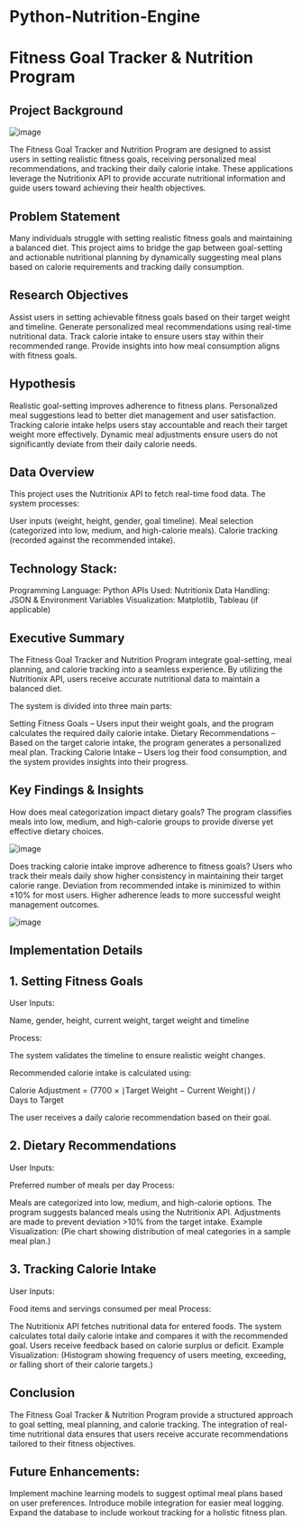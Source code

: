 # Python-Nutrition-Engine
# Fitness Goal Tracker & Nutrition Program
## Project Background

![image](https://github.com/user-attachments/assets/d5dfd6a2-bc1f-4ea8-87e7-e2f320a3ffab)


The Fitness Goal Tracker and Nutrition Program are designed to assist users in setting realistic fitness goals, receiving personalized meal recommendations, and tracking their daily calorie intake. These applications leverage the Nutritionix API to provide accurate nutritional information and guide users toward achieving their health objectives.

## Problem Statement
Many individuals struggle with setting realistic fitness goals and maintaining a balanced diet. This project aims to bridge the gap between goal-setting and actionable nutritional planning by dynamically suggesting meal plans based on calorie requirements and tracking daily consumption.

## Research Objectives
Assist users in setting achievable fitness goals based on their target weight and timeline.
Generate personalized meal recommendations using real-time nutritional data.
Track calorie intake to ensure users stay within their recommended range.
Provide insights into how meal consumption aligns with fitness goals.

## Hypothesis
Realistic goal-setting improves adherence to fitness plans.
Personalized meal suggestions lead to better diet management and user satisfaction.
Tracking calorie intake helps users stay accountable and reach their target weight more effectively.
Dynamic meal adjustments ensure users do not significantly deviate from their daily calorie needs.

## Data Overview
This project uses the Nutritionix API to fetch real-time food data. The system processes:

User inputs (weight, height, gender, goal timeline).
Meal selection (categorized into low, medium, and high-calorie meals).
Calorie tracking (recorded against the recommended intake).

## Technology Stack:

Programming Language: Python
APIs Used: Nutritionix
Data Handling: JSON & Environment Variables
Visualization: Matplotlib, Tableau (if applicable)

## Executive Summary
The Fitness Goal Tracker and Nutrition Program integrate goal-setting, meal planning, and calorie tracking into a seamless experience. By utilizing the Nutritionix API, users receive accurate nutritional data to maintain a balanced diet.

The system is divided into three main parts:

Setting Fitness Goals – Users input their weight goals, and the program calculates the required daily calorie intake.
Dietary Recommendations – Based on the target calorie intake, the program generates a personalized meal plan.
Tracking Calorie Intake – Users log their food consumption, and the system provides insights into their progress.

## Key Findings & Insights
How does meal categorization impact dietary goals?
The program classifies meals into low, medium, and high-calorie groups to provide diverse yet effective dietary choices.

![image](https://github.com/user-attachments/assets/4090105e-ce3c-4aac-91d3-528787cabba8)


Does tracking calorie intake improve adherence to fitness goals?
Users who track their meals daily show higher consistency in maintaining their target calorie range.
Deviation from recommended intake is minimized to within ±10% for most users.
Higher adherence leads to more successful weight management outcomes.

![image](https://github.com/user-attachments/assets/560f7966-95a8-49f9-9a7c-172cd22983ce)



## Implementation Details
## 1. Setting Fitness Goals
User Inputs:

Name, gender, height, current weight, target weight and timeline

Process:

The system validates the timeline to ensure realistic weight changes.

Recommended calorie intake is calculated using:

Calorie Adjustment = (7700 × ∣Target Weight − Current Weight∣) / Days to Target
 
The user receives a daily calorie recommendation based on their goal.

## 2. Dietary Recommendations
User Inputs:

Preferred number of meals per day
Process:

Meals are categorized into low, medium, and high-calorie options.
The program suggests balanced meals using the Nutritionix API.
Adjustments are made to prevent deviation >10% from the target intake.
Example Visualization:
(Pie chart showing distribution of meal categories in a sample meal plan.)

## 3. Tracking Calorie Intake
User Inputs:

Food items and servings consumed per meal
Process:

The Nutritionix API fetches nutritional data for entered foods.
The system calculates total daily calorie intake and compares it with the recommended goal.
Users receive feedback based on calorie surplus or deficit.
Example Visualization:
(Histogram showing frequency of users meeting, exceeding, or falling short of their calorie targets.)

## Conclusion
The Fitness Goal Tracker & Nutrition Program provide a structured approach to goal setting, meal planning, and calorie tracking. The integration of real-time nutritional data ensures that users receive accurate recommendations tailored to their fitness objectives.

## Future Enhancements:

Implement machine learning models to suggest optimal meal plans based on user preferences.
Introduce mobile integration for easier meal logging.
Expand the database to include workout tracking for a holistic fitness plan.
